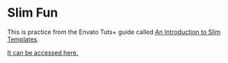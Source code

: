 # Slim Fun

This is practice from the Envato Tuts+ guide called [An Introduction to Slim Templates](https://code.tutsplus.com/articles/an-introduction-to-slim-templates--cms-26028).

[It can be accessed here.](https://slim-fun.herokuapp.com/)